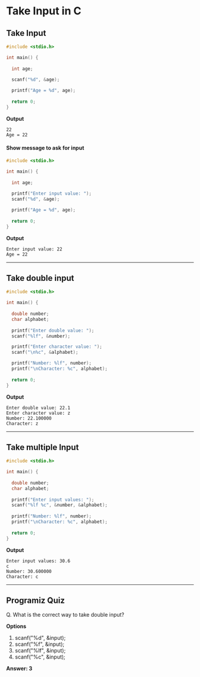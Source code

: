 # Take Input in C

## Take Input
```c
#include <stdio.h>

int main() {
  
  int age;
  
  scanf("%d", &age);

  printf("Age = %d", age);
  
  return 0;
}
```

**Output**

```
22
Age = 22
```


#### Show message to ask for input

```c
#include <stdio.h>

int main() {
  
  int age;
  
  printf("Enter input value: ");
  scanf("%d", &age);

  printf("Age = %d", age);
  
  return 0;
}
```

**Output**

```
Enter input value: 22
Age = 22
```

---
## Take double input

```c
#include <stdio.h>

int main() {
  
  double number;
  char alphabet;
  
  printf("Enter double value: ");
  scanf("%lf", &number);

  printf("Enter character value: ");
  scanf("\n%c", &alphabet);

  printf("Number: %lf", number);
  printf("\nCharacter: %c", alphabet);
  
  return 0;
}
```

**Output**

```
Enter double value: 22.1
Enter character value: z
Number: 22.100000
Character: z
```

---
## Take multiple Input

```c
#include <stdio.h>

int main() {
  
  double number;
  char alphabet;
  
  printf("Enter input values: ");
  scanf("%lf %c", &number, &alphabet);
  
  printf("Number: %lf", number);
  printf("\nCharacter: %c", alphabet);
  
  return 0;
}
```

**Output**

```
Enter input values: 30.6
c
Number: 30.600000
Character: c
```

---
## Programiz Quiz
Q. What is the correct way to take double input?

**Options**
1. scanf("%d", &input);
2. scanf("%f", &input);
3. scanf("%lf", &input);
4. scanf("%c", &input);

**Answer: 3**
